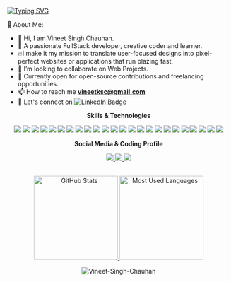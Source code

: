 <meta name="description" content="Vineet's Github profile">
<meta name="keywords" content="Full Stack Developer, GitHub Stats, GitHub Profile, JavaScript, TypeScript, React, Nodejs, HTML5, CSS3, Bootstrap, Python, C#, C++, C, Java, PHP, PostgreSQL, MySQL, MongoDB"/>

[![Typing SVG](https://readme-typing-svg.herokuapp.com?font=Comfortaa&size=30&pause=1000&color=25F7B6&width=500&height=65&lines=Hey+there+%F0%9F%91%8B;I+am+Vineet+%F0%9F%A7%91%E2%80%8D%F0%9F%A6%B0;I+am+full+stack+developer+%F0%9F%92%BB;I+love+Javascript+%F0%9F%9A%80)](https://git.io/typing-svg)

💫 About Me:

- 👋 Hi, I am Vineet Singh Chauhan.
- 🚀 A passionate FullStack developer, creative coder and learner.
- 🔥I make it my mission to translate user-focused designs into pixel-perfect websites or applications that run blazing fast.
- 👯 I’m looking to collaborate on Web Projects.
- 🌱 Currently open for open-source contributions and freelancing opportunities.
- 📫 How to reach me **vineetksc@gmail.com**
- 🔗 Let's connect on [![LinkedIn Badge](https://img.shields.io/badge/LinkedIn-Profile-informational?style=flat&logo=linkedin&logoColor=white&color=0D76A8)](https://www.linkedin.com/in/vineet-singh-chauhan/)

<div style="display: inline_block">
      <p align="center"><strong>Skills & Technologies</strong></p>
  <p align="center">
       <img src="https://img.shields.io/badge/c++-%2300599C.svg?style=for-the-badge&logo=c%2B%2B&logoColor=white">
      <img src="https://img.shields.io/badge/React-blue?style=for-the-badge&logo=react&logoColor=white">
      <img src="https://img.shields.io/badge/redux-764ABC.svg?style=for-the-badge&logo=redux&logoColor=white">
      <img src="https://img.shields.io/badge/javascript-yellow.svg?style=for-the-badge&logo=javascript&logoColor=white">
      <img src="https://img.shields.io/badge/typescript-blue.svg?style=for-the-badge&logo=typescript&logoColor=white">
      <img src="https://img.shields.io/badge/tailwindcss-06B6D4.svg?style=for-the-badge&logo=tailwindcss&logoColor=white">
      <img src="https://img.shields.io/badge/bootstrap-7952B3.svg?style=for-the-badge&logo=bootstrap&logoColor=white">
      <img src="https://img.shields.io/badge/nodejs-%2300599C.svg?style=for-the-badge&logo=npm&logoColor=white">
      <img src="https://img.shields.io/badge/express-000000.svg?style=for-the-badge&logo=express&logoColor=white">
      <img src="https://img.shields.io/badge/MongoDB-%234ea94b.svg?style=for-the-badge&logo=mongodb&logoColor=white">
      <img src="https://img.shields.io/badge/postgres-blue.svg?style=for-the-badge&logo=postgresql&logoColor=white">
      <img src="https://img.shields.io/badge/mySql-gray.svg?style=for-the-badge&logo=mysql&logoColor=white">
      <img src="https://img.shields.io/badge/sass-CC6699.svg?style=for-the-badge&logo=sass&logoColor=white">
      <img src="https://img.shields.io/badge/figma-F24E1E.svg?style=for-the-badge&logo=figma&logoColor=white">
      <img src="https://img.shields.io/badge/adobexd-FF61F6.svg?style=for-the-badge&logo=adobexd&logoColor=white">
      <img src="https://img.shields.io/badge/python-3776AB.svg?style=for-the-badge&logo=python&logoColor=white">
      <img src="https://img.shields.io/badge/java-232F3E.svg?style=for-the-badge&logo=java&logoColor=white">
      <img src="https://img.shields.io/badge/git-F05032.svg?style=for-the-badge&logo=git&logoColor=white">
      <img src="https://img.shields.io/badge/firebase-FFCA28.svg?style=for-the-badge&logo=firebase&logoColor=white">
      <img src="https://img.shields.io/badge/greensock-88CE02.svg?style=for-the-badge&logo=greensock&logoColor=white">
      <img src="https://img.shields.io/badge/reactrouter-CA4245.svg?style=for-the-badge&logo=reactrouter&logoColor=white">
      <img src="https://img.shields.io/badge/vercel-000000.svg?style=for-the-badge&logo=vercel&logoColor=white">
      <img src="https://img.shields.io/badge/netlify-00C7B7.svg?style=for-the-badge&logo=netlify&logoColor=white">
      <img src="https://img.shields.io/badge/postman-FF6C37.svg?style=for-the-badge&logo=postman&logoColor=white">
  </p>
</div>

<div> 
   <p align="center"><strong>Social Media & Coding Profile</strong></p>
  <p align="center">
    <a href="https://www.linkedin.com/in/vineet-singh-chauhan/">
          <img src="https://img.shields.io/badge/linkedin-blue.svg?style=for-the-badge&logo=linkedin&logoColor=white">
    </a>
    <a href="https://leetcode.com/chauhansvineet/">
          <img src="https://img.shields.io/badge/leetcode-orange.svg?style=for-the-badge&logo=leetcode&logoColor=red">
    </a>
    <a href="https://www.codechef.com/users/chauhansvineet">
          <img src="https://img.shields.io/badge/codechef-gray.svg?style=for-the-badge&logo=codechef&logoColor=white">
    </a>

  </p>
</div>

<div align="center" style="background-color:#00000000;">
  <br>
  <a href="#">
    <img height="190rem" alt="GitHub Stats" src="https://github-readme-stats.vercel.app/api?username=Vineet-Singh-Chauhan&show_icons=true&theme=vue-dark&bg_color=0d1117&border_radius=15&border_color=0d1117&count_private=true"/>
  </a>
  <a href="#">
    <img height="190rem" alt="Most Used Languages" src="https://github-readme-stats.vercel.app/api/top-langs/?username=Vineet-Singh-Chauhan&langs_count=5&layout=compact&theme=vue-dark&bg_color=0d1117&border_radius=15&border_color=0d1117"/>
  </a>
</div>
<p align="center"> <img src="https://komarev.com/ghpvc/?username=Vineet-Singh-Chauhan&label=Profile%20views&color=0e75b6&style=flat" alt="Vineet-Singh-Chauhan" /> </p>
